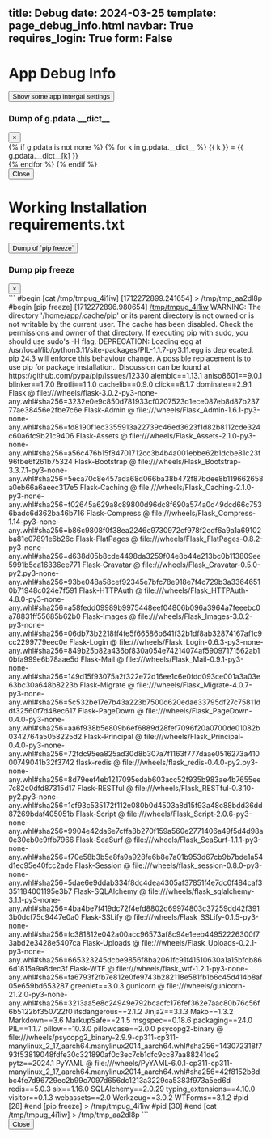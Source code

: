 title: Debug
date: 2024-03-25
template: page_debug_info.html
navbar: True
requires_login: True
form: False
---

# App Debug Info 

<!-- Button trigger modal -->
<button type="button" class="btn btn-light" data-toggle="modal" data-target="#configInfoModal">
  Show some app intergal settings
</button>

<!-- Modal -->
<div class="modal fade" id="configInfoModal" tabindex="-1" role="dialog" aria-labelledby="configInfoModalLabel" aria-hidden="true">
  <div class="modal-dialog modal-lg" role="document">
    <div class="modal-content">
      <div class="modal-header">
        <h3 class="modal-title" id="configInfoModalLabel">Dump of g.pdata.__dict__ </h3>
        <button type="button" class="close" data-dismiss="modal" aria-label="Close">
          <span aria-hidden="true">&times;</span>
        </button>
      </div>
      <div class="modal-body">
        {% if g.pdata is not none %}
          {% for k in g.pdata.__dict__ %}
            {{ k }} = {{ g.pdata.__dict__[k] }} <br>
          {% endfor %}
        {% endif %}
      </div>
      <div class="modal-footer">
        <button type="button" class="btn btn-secondary" data-dismiss="modal">Close</button>
        <!-- <button type="button" class="btn btn-light">Save changes</button> -->
      </div>
    </div>
  </div>
</div>

# Working Installation requirements.txt

<!-- Button trigger modal -->
<button type="button" class="btn btn-light" data-toggle="modal" data-target="#requirementsModal">
  Dump of `pip freeze`
</button>

<!-- Modal -->
<div class="modal fade" id="requirementsModal" tabindex="-1" role="dialog" aria-labelledby="requirementsModalLabel" aria-hidden="true">
  <div class="modal-dialog modal-lg" role="document">
    <div class="modal-content">
      <div class="modal-header">
        <h3 class="modal-title" id="requirementsModalLabel">Dump pip freeze </h3>
        <button type="button" class="close" data-dismiss="modal" aria-label="Close">
          <span aria-hidden="true">&times;</span>
        </button>
      </div>
      <div class="modal-body">
```
#begin [cat /tmp/tmpug_4i1iw] [1712272899.241654] > /tmp/tmp_aa2dl8p
#begin [pip freeze] [1712272896.980654] <a href="/stream?q=cat+/tmp/tmpug_4i1iw" class="btn btn-link" role="button">/tmp/tmpug_4i1iw</a>
WARNING: The directory '/home/app/.cache/pip' or its parent directory is not owned or is not writable by the current user. The cache has been disabled. Check the permissions and owner of that directory. If executing pip with sudo, you should use sudo's -H flag.
DEPRECATION: Loading egg at /usr/local/lib/python3.11/site-packages/PIL-1.1.7-py3.11.egg is deprecated. pip 24.3 will enforce this behaviour change. A possible replacement is to use pip for package installation.. Discussion can be found at https://github.com/pypa/pip/issues/12330
alembic==1.13.1
aniso8601==9.0.1
blinker==1.7.0
Brotli==1.1.0
cachelib==0.9.0
click==8.1.7
dominate==2.9.1
Flask @ file:///wheels/flask-3.0.2-py3-none-any.whl#sha256=3232e0e9c850d781933cf0207523d1ece087eb8d87b23777ae38456e2fbe7c6e
Flask-Admin @ file:///wheels/Flask_Admin-1.6.1-py3-none-any.whl#sha256=fd8190f1ec3355913a22739c46ed3623f1d82b8112cde324c60a6fc9b21c9406
Flask-Assets @ file:///wheels/Flask_Assets-2.1.0-py3-none-any.whl#sha256=a56c476b15f84701712cc3b4b4a001ebbe62b1dcbe81c23f96fbe6f261b75324
Flask-Bootstrap @ file:///wheels/Flask_Bootstrap-3.3.7.1-py3-none-any.whl#sha256=5eca70c8e457ada68d066ba38b472f87bdee8b119662658a0eb66a6aeec317e5
Flask-Caching @ file:///wheels/Flask_Caching-2.1.0-py3-none-any.whl#sha256=f02645a629a8c89800d96dc8f690a574a0d49dcd66c7536badc6d362ba46b716
Flask-Compress @ file:///wheels/Flask_Compress-1.14-py3-none-any.whl#sha256=b86c9808f0f38ea2246c9730972cf978f2cdf6a9a1a69102ba81e07891e6b26c
Flask-FlatPages @ file:///wheels/Flask_FlatPages-0.8.2-py3-none-any.whl#sha256=d638d05b8cde4498da3259f04e8b44e213bc0b113809ee5991b5ca16336ee771
Flask-Gravatar @ file:///wheels/Flask_Gravatar-0.5.0-py2.py3-none-any.whl#sha256=93be048a58cef92345e7bfc78e918e7f4c729b3a33646510b71948c024e7f591
Flask-HTTPAuth @ file:///wheels/Flask_HTTPAuth-4.8.0-py3-none-any.whl#sha256=a58fedd09989b9975448eef04806b096a3964a7feeebc0a78831ff55685b62b0
Flask-Images @ file:///wheels/Flask_Images-3.0.2-py3-none-any.whl#sha256=06db73b2218ff4fe5f66586b641f32b1df8ab32874167af1c9cc2299779eec0e
Flask-Login @ file:///wheels/Flask_Login-0.6.3-py3-none-any.whl#sha256=849b25b82a436bf830a054e74214074af59097171562ab10bfa999e6b78aae5d
Flask-Mail @ file:///wheels/Flask_Mail-0.9.1-py3-none-any.whl#sha256=149d15f93075a2f322e72d16ee1c6e0fdd093ce001a3a03e63bc30a648b8223b
Flask-Migrate @ file:///wheels/Flask_Migrate-4.0.7-py3-none-any.whl#sha256=5c532be17e7b43a223b7500d620edae33795df27c75811ddf32560f7d48ec617
Flask-PageDown @ file:///wheels/Flask_PageDown-0.4.0-py3-none-any.whl#sha256=aa6f938b5e809b6ef6889d28fef7096f20a0700de01082b0342764a5058225d2
Flask-Principal @ file:///wheels/Flask_Principal-0.4.0-py3-none-any.whl#sha256=72fdc95ea825ad30d8b307a7f1163f777daae0516273a41000749041b32f3742
flask-redis @ file:///wheels/flask_redis-0.4.0-py2.py3-none-any.whl#sha256=8d79eef4eb1217095edab603acc52f935b983ae4b7655ee7c82c0dfd87315d17
Flask-RESTful @ file:///wheels/Flask_RESTful-0.3.10-py2.py3-none-any.whl#sha256=1cf93c535172f112e080b0d4503a8d15f93a48c88bdd36dd87269bdaf405051b
Flask-Script @ file:///wheels/Flask_Script-2.0.6-py3-none-any.whl#sha256=9904e42da6e7cffa8b270f159a560e2771406a49f5d4d98a0e30eb0e9ffb7966
Flask-SeaSurf @ file:///wheels/Flask_SeaSurf-1.1.1-py3-none-any.whl#sha256=f70e58b3b5e8fa9a928fe6b8e7a01b953d67cb9b7bde1a54d1ec95e40fcc2ade
Flask-Session @ file:///wheels/flask_session-0.8.0-py3-none-any.whl#sha256=5dae6e9ddab334f8dc4dea4305af37851f4e7dc0f484caf3351184001195e3b7
Flask-SQLAlchemy @ file:///wheels/flask_sqlalchemy-3.1.1-py3-none-any.whl#sha256=4ba4be7f419dc72f4efd8802d69974803c37259dd42f3913b0dcf75c9447e0a0
Flask-SSLify @ file:///wheels/Flask_SSLify-0.1.5-py3-none-any.whl#sha256=fc381812e042a00acc96573af8c94e1eeb44952226300f73abd2e3428e5407ca
Flask-Uploads @ file:///wheels/Flask_Uploads-0.2.1-py3-none-any.whl#sha256=665323245dcbe9856f8ba2061fc91f41510630a1a15bfdb866d1815a9a8dec3f
Flask-WTF @ file:///wheels/flask_wtf-1.2.1-py3-none-any.whl#sha256=fa6793f2fb7e812e0fe9743b282118e581fb1b6c45d414b8af05e659bd653287
greenlet==3.0.3
gunicorn @ file:///wheels/gunicorn-21.2.0-py3-none-any.whl#sha256=3213aa5e8c24949e792bcacfc176fef362e7aac80b76c56f6b5122bf350722f0
itsdangerous==2.1.2
Jinja2==3.1.3
Mako==1.3.2
Markdown==3.6
MarkupSafe==2.1.5
msgspec==0.18.6
packaging==24.0
PIL==1.1.7
pillow==10.3.0
pillowcase==2.0.0
psycopg2-binary @ file:///wheels/psycopg2_binary-2.9.9-cp311-cp311-manylinux_2_17_aarch64.manylinux2014_aarch64.whl#sha256=143072318f793f53819048fdfe30c321890af0c3ec7cb1dfc9cc87aa88241de2
pytz==2024.1
PyYAML @ file:///wheels/PyYAML-6.0.1-cp311-cp311-manylinux_2_17_aarch64.manylinux2014_aarch64.whl#sha256=42f8152b8dbc4fe7d96729ec2b99c7097d656dc1213a3229ca5383f973a5ed6d
redis==5.0.3
six==1.16.0
SQLAlchemy==2.0.29
typing_extensions==4.10.0
visitor==0.1.3
webassets==2.0
Werkzeug==3.0.2
WTForms==3.1.2
#pid [28]
#end [pip freeze] > /tmp/tmpug_4i1iw
#pid [30]
#end [cat /tmp/tmpug_4i1iw] > /tmp/tmp_aa2dl8p
```
      </div>
      <div class="modal-footer">
        <button type="button" class="btn btn-secondary" data-dismiss="modal">Close</button>
        <!-- <button type="button" class="btn btn-light">Save changes</button> -->
      </div>
    </div>
  </div>
</div>
